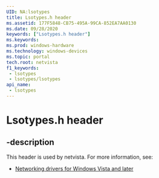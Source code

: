 ```yaml
---
UID: NA:lsotypes
title: Lsotypes.h header
ms.assetid: 177F5848-CB75-495A-99CA-852EA7AA0130
ms.date: 09/28/2020
keywords: ["Lsotypes.h header"]
ms.keywords: 
ms.prod: windows-hardware
ms.technology: windows-devices
ms.topic: portal
tech.root: netvista
f1_keywords:
 - lsotypes
 - lsotypes/lsotypes
api_name:
 - lsotypes
---
```


# Lsotypes.h header


## -description

This header is used by netvista. For more information, see:

- [Networking drivers for Windows Vista and later](../_netvista/index.md)

